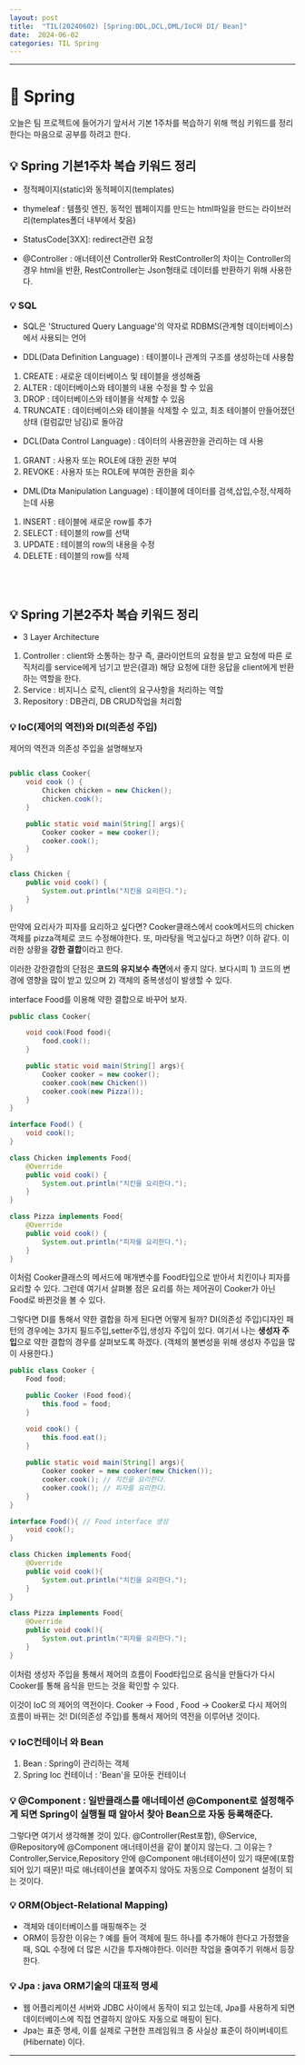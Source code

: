 ```yaml
---
layout: post
title:  "TIL(20240602) [Spring:DDL,DCL,DML/IoC와 DI/ Bean]"
date:  2024-06-02
categories: TIL Spring
---
```


---------------------------------------------------------------------

# 📌 Spring 

오늘은 팀 프로젝트에 들어가기 앞서서 기본 1주차를 복습하기 위해
핵심 키워드를 정리한다는 마음으로 공부를 하려고 한다. 

## 💡 Spring 기본1주차 복습 키워드 정리

- 정적페이지(static)와 동적페이지(templates)

- thymeleaf : 템플릿 엔진, 동적인 웹페이지를 만드는 html파일을 만드는 라이브러리(templates폴더 내부에서 찾음)

- StatusCode[3XX]: redirect관련 요청 

- @Controller : 애너테이션 Controller와 RestController의 차이는
Controller의 경우 html을 반환, RestController는 Json형태로 데이터를 반환하기 위해 사용한다.  

### 💡 SQL 

- SQL은 'Structured Query Language'의 약자로 RDBMS(관계형 데이터베이스)에서 사용되는 언어

- DDL(Data Definition Language) : 테이블이나 관계의 구조를 생성하는데 사용함 
 1) CREATE : 새로운 데이터베이스 및 테이블을 생성해줌
 2) ALTER : 데이터베이스와 테이블의 내용 수정을 할 수 있음
 3) DROP : 데이터베이스와 테이블을 삭제할 수 있음
 4) TRUNCATE : 데이터베이스와 테이블을 삭제할 수 있고, 최초 테이블이 만들어졌던 상태 (컬럼값만 남김)로 돌아감

- DCL(Data Control Language) : 데이터의 사용권한을 관리하는 데 사용
1) GRANT : 사용자 또는 ROLE에 대한 권한 부여
2) REVOKE : 사용자 또는 ROLE에 부여한 권한을 회수

- DML(Dta Manipulation Language) : 테이블에 데이터를 검색,삽입,수정,삭제하는데 사용
1) INSERT : 테이블에 새로운 row를 추가
2) SELECT : 테이블의 row를 선택
3) UPDATE : 테이블의 row의 내용을 수정
4) DELETE : 테이블의 row를 삭제

</br>

</br>

## 💡 Spring 기본2주차 복습 키워드 정리

- 3 Layer Architecture 
1) Controller : client와 소통하는 창구 즉, 클라이언트의 요청을 받고 요청에 따른 로직처리를 service에게 넘기고 받은(결과) 해당 요청에 대한 응답을 client에게 반환하는 역할을 한다. 
2) Service : 비지니스 로직, client의 요구사항을 처리하는 역할
3) Repository : DB관리, DB CRUD작업을 처리함

### 💡 IoC(제어의 역전)와 DI(의존성 주입)

제어의 역전과 의존성 주입을 설명해보자 

```java

public class Cooker{
    void cook () {
        Chicken chicken = new Chicken();
        chicken.cook(); 
    }

    public static void main(String[] args){
        Cooker cooker = new cooker();
        cooker.cook();
    }
}

class Chicken {
    public void cook() {
        System.out.println("치킨을 요리한다.");
    }
}

```

만약에 요리사가 피자를 요리하고 싶다면? Cooker클래스에서 cook메서드의 chicken객체를 pizza객체로 코드 수정해야한다. 또, 마라탕을 먹고싶다고 하면? 이하 같다. 이러한 상황을 **강한 결합**이라고 한다.

이러한 강한결합의 단점은 **코드의 유지보수 측면**에서 좋지 않다. 보다시피 1) 코드의 변경에 영향을 많이 받고 있으며 2) 객체의 중복생성이 발생할 수 있다. 

interface Food를 이용해 약한 결합으로 바꾸어 보자.

```java
public class Cooker{

    void cook(Food food){
        food.cook();
    }

    public static void main(String[] args){
        Cooker cooker = new cooker();
        cooker.cook(new Chicken())
        cooker.cook(new Pizza());
    }
}

interface Food() {
    void cook();
}

class Chicken implements Food{
    @Override
    public void cook() {
        System.out.println("치킨을 요리한다.");
    }
}

class Pizza implements Food{
    @Override
    public void cook() {
        System.out.println("피자를 요리한다.");
    }
}
```

이처럼 Cooker클래스의 메서드에 매개변수를 Food타입으로 받아서
치킨이나 피자를 요리할 수 있다. 그런데 여기서 살펴볼 점은 요리를 하는 제어권이 Cooker가 아닌 Food로 바뀐것을 볼 수 있다. 

그렇다면 DI를 통해서 약한 결합을 하게 된다면 어떻게 될까? DI(의존성 주입)디자인 패턴의 경우에는 3가지  필드주입,setter주입,생성자 주입이 있다. 여기서 나는 **생성자 주입**으로 약한 결합의 경우를 살펴보도록 하겠다.
(객체의 불변성을 위해 생성자 주입을 많이 사용한다.)

```java
public class Cooker {
    Food food; 

    public Cooker (Food food){
        this.food = food;
    }

    void cook() {
        this.food.eat();
    }
    
    public static void main(String[] args){
        Cooker cooker = new cooker(new Chicken());
        cooker.cook(); // 치킨을 요리한다.
        cooker.cook(); // 피자를 요리한다.
    }
}

interface Food(){ // Food interface 생성
    void cook(); 
}

class Chicken implements Food{
    @Override
    public void cook(){
        System.out.println("치킨을 요리한다.");
    }
}

class Pizza implements Food{
    @Override
    public void cook(){
        System.out.println("피자를 요리한다.");
    }
}
```

이처럼 생성자 주입을 통해서 제어의 흐름이 Food타입으로 음식을 만들다가 다시 Cooker를 통해 음식을 만드는 것을 확인할 수 있다.

이것이 IoC 의 제어의 역전이다. Cooker -> Food , Food -> Cooker로 다시 제어의 흐름이 바뀌는 것! DI(의존성 주입)를 통해서 제어의 역전을 이루어낸 것이다. 

### 💡 IoC컨테이너 와 Bean
1) Bean : Spring이 관리하는 객체
2) Spring Ioc 컨테이너 : 'Bean'을 모아둔 컨테이너

### 💡 @Component : 일반클래스를 애너테이션 @Component로 설정해주게 되면 Spring이 실행될 때 알아서 찾아 Bean으로 자동 등록해준다. 

그렇다면 여기서 생각해볼 것이 있다. @Controller(Rest포함), @Service, @Repository에 @Component 애너테이션을 같이 붙이지 않는다. 그 이유는 ? Controller,Service,Repository 안에 @Component 애너테이션이 있기 때문에(포함되어 있기 때문)! 따로 애너테이션을 붙여주지 않아도 자동으로 Component 설정이 되는 것이다. 

### 💡 ORM(Object-Relational Mapping) 
- 객체와 데이터베이스를 매핑해주는 것
- ORM이 등장한 이유는 ? 예를 들어 객체에 필드 하나를 추가해야 한다고 가정했을 때, SQL 수정에 더 많은 시간을 투자해야한다. 이러한 작업을 줄여주기 위해서 등장한다.

### 💡 Jpa : java ORM기술의  대표적 명세
- 웹 어플리케이션 서버와 JDBC 사이에서 동작이 되고 있는데, Jpa를 사용하게 되면 데이터베이스에 직접 연결하지 않아도 자동으로 매핑이 된다. 
- Jpa는 표준 명세, 이를 실제로 구현한 프레임워크 중 사실상 표준이 하이버네이트(Hibernate) 이다. 


---------------------------------------------------------------------
